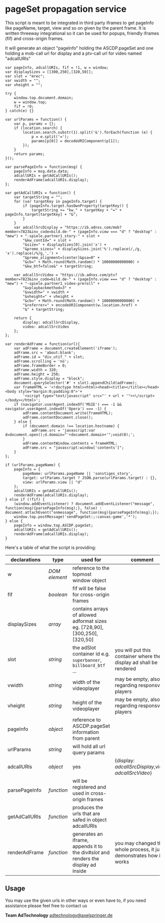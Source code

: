 # pageSet propagation service

This script is meant to be integrated in third party iframes to get pageInfo like pageName, target, view and so on given by the parent frame.
It is written threeway integrational so it can be used for popups, friendly iframes (fif) and cross-origin frames.

It will generate an object "pageInfo" holding the ASCDP.pageSet and 
one holding a mob-call url for display and a ptv-call url for video named "adcallURIs"  

```
var pageInfo, adcallURIs, fif = !1, w = window;
var displaySizes = [[300,250],[320,50]];
var slot = "mrec";
var vwidth = "";
var vheight = "";

try {
    window.top.document.domain;
    w = window.top;
    fif = !0;
} catch(e) {}

var urlParams = function() {
    var p, params = {};
    if (location.search) {
        location.search.substr(1).split('&').forEach(function (e) {
            p = e.split('=');
            params[p[0]] = decodeURIComponent(p[1]);
        });
    }
    return params;
}();

var parsePageInfo = function(msg) {
    pageInfo = msg.data.data;
    adcallURIs = getAdCallURIs();
    renderAdFrame(adcallURIs.display);
};

var getAdCallURIs = function() {
    var targetString = "";
    for (var targetKey in pageInfo.target) {
        if (pageInfo.target.hasOwnProperty(targetKey)) {
            targetString += "kw_" + targetKey + "=" + pageInfo.target[targetKey] + "&";
        }
    }
    var adcallSrcDisplay = "https://ib.adnxs.com/mob?member=7823&inv_code=bild.de-" + (pageInfo.view === "d" ? "desktop" : "mew") + "-spiele.partner1_story-" + slot +
        "&kw_contId=" + slot +
        "&size=" + displaySizes[0].join('x') +
        "&promo_sizes=" + displaySizes.join('%').replace(/,/g, 'x').replace(/%/g,',') +
        "&promo_alignment=[center]&psa=0" +
        "&cb=" + Math.round(Math.random() * 10000000000000) +
        "&kw_btf=false&" + targetString;

    var adcallSrcVideo = "https://ib.adnxs.com/ptv?member=7823&inv_code=bild.de-" + (pageInfo.view === "d" ? "desktop" : "mew") + "-spiele.partner1_video-preroll" +
        "&vplaybackmethod=3" +
        "&vwidth=" + vwidth +
        "&vheight=" + vheight +
        "&cb=" + Math.round(Math.random() * 10000000000000) +
        "&referrer=" + encodeURIComponent(w.location.href) +
        "&" + targetString;

    return {
        display: adcallSrcDisplay,
        video: adcallSrcVideo
    };
};

var renderAdFrame = function(url){
    var adFrame = document.createElement('iframe');
    adFrame.src = 'about:blank';
    adFrame.id = "div_utif_" + slot;
    adFrame.scrolling = 'no';
    adFrame.frameBorder = 0;
    adFrame.width = 320;
    adFrame.height = 250;
    adFrame.style.display = "block";
    document.querySelector('#' + slot).appendChild(adFrame);
    var frameHTML = '<!doctype html><html><head><title></title></head><body style="margin:0;padding:0">'+
        '<script type="text/javascript" src="' + url + '"><\/script></body></html>';
    if (navigator.userAgent.indexOf('MSIE') === -1 && navigator.userAgent.indexOf('Opera') === -1) {
        adFrame.contentDocument.write(frameHTML);
        adFrame.contentDocument.close();
    } else {
        if (document.domain !== location.hostname) {
            adFrame.src = 'javascript:var d=document.open();d.domain="'+document.domain+'";void(0);';
        }
        adFrame.contentWindow.contents = frameHTML;
        adFrame.src = "javascript:window['contents']";
    }
};

if (urlParams.pageName) {
    pageInfo = {
        pageName: urlParams.pageName || 'sonstiges_story',
        target: urlParams.target ? JSON.parse(urlParams.target) : {},
        view: urlParams.view || "d"
    };
    adcallURIs = getAdCallURIs();
    renderAdFrame(adcallURIs.display);
} else if (!fif) {
    (window.addEventListener) ? document.addEventListener("message", function(msg){parsePageInfo(msg);}, false) : document.attachEvent("onmessage", function(msg){parsePageInfo(msg);});
    window.top.postMessage('sendPageSet:;:canvas-game','*');
} else {
    pageInfo = window.top.ASCDP.pageSet;
    adcallURIs = getAdCallURIs();
    renderAdFrame(adcallURIs.display);
}
```

Here's a table of what the script is providing:

declarations | type | used for | comment
--- | --- | --- |--- 
w | *DOM element* | reference to the topmost window object | 
fif | *boolean* | fif will be false for cross-origin frames | 
displaySizes | *array* | contains arrays of allowed adformat sizes eg. [728,90], [300,250], [320,50]
slot | *string* | the adSlot container id e.g. `superbanner`, `billboard_btf` ... | you will put this container where the display ad shall be rendered
vwidth | *string* | width of the videoplayer | may be empty, also regarding responsvice players
vheight | *string* | height of the videoplayer | may be empty, also regarding responsvice players
pageInfo | *object* | reference to ASCDP.pageSet information from parent | 
urlParams | *string* | will hold all url query params | 
adcallURIs | *object* | yes | {display: *adcallSrcDisplay*,video: *adcallSrcVideo*}
parsePageInfo | *function* | will be registered and used in cross-origin frames |
getAdCallURIs | *function* | produces the urls that are safed in object adcallURIs | 
renderAdFrame | *function* | generates an iframe, appends it to the div#*slot* and renders the display ad inside | you may changed this whole process, it just demonstrates how it works

## Usage

You may use the given urls in other ways or even have to, if you need assistance please feel free to contact us 

__Team AdTechnology__
  [adtechnology@axelspringer.de](mailto:adtechnology@axelspringer.de)

